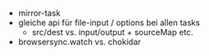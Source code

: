 - mirror-task
- gleiche api für file-input / options bei allen tasks
  - src/dest vs. input/output + sourceMap etc.
- browsersync.watch vs. chokidar
